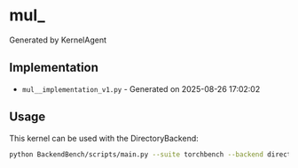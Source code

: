 # mul_

Generated by KernelAgent

## Implementation

- `mul__implementation_v1.py` - Generated on 2025-08-26 17:02:02

## Usage

This kernel can be used with the DirectoryBackend:
```bash
python BackendBench/scripts/main.py --suite torchbench --backend directory --ops mul_
```

